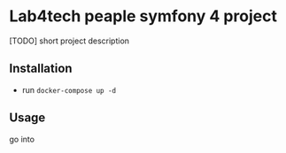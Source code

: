 # Lab4tech peaple symfony 4 project 

[TODO] short project description

## Installation

* run `docker-compose up -d`

## Usage

go into

